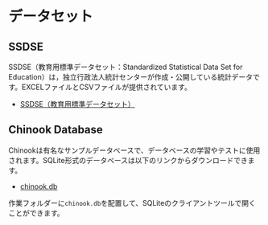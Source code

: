 # データセット

## SSDSE

SSDSE（教育用標準データセット：Standardized Statistical Data Set for Education）は，独立行政法人統計センターが作成・公開している統計データです。EXCELファイルとCSVファイルが提供されています。

- [SSDSE（教育用標準データセット）](https://www.nstac.go.jp/use/literacy/ssdse/)

## Chinook Database

Chinookは有名なサンプルデータベースで、データベースの学習やテストに使用されます。SQLite形式のデータベースは以下のリンクからダウンロードできます。

- [chinook.db](./db/chinook.db)

作業フォルダーに`chinook.db`を配置して、SQLiteのクライアントツールで開くことができます。